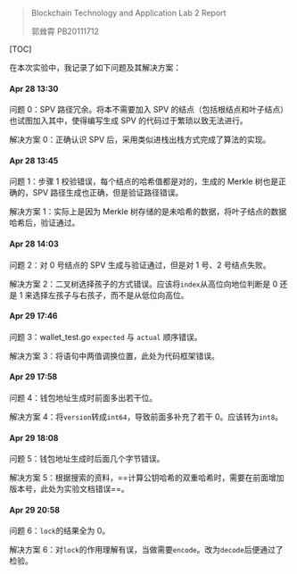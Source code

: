 > Blockchain Technology and Application Lab 2 Report
>
> 郭耸霄 PB20111712

[TOC]

在本次实验中，我记录了如下问题及其解决方案：

#### Apr 28 13:30

问题 0：SPV 路径冗余。将本不需要加入 SPV 的结点（包括根结点和叶子结点）也试图加入其中，使得编写生成 SPV 的代码过于繁琐以致无法进行。

解决方案 0：正确认识 SPV 后，采用类似进栈出栈方式完成了算法的实现。

#### Apr 28 13:45

问题 1：步骤 1 校验错误，每个结点的哈希值都是对的，生成的 Merkle 树也是正确的，SPV 路径生成也正确，但是验证路径错误。

解决方案 1：实际上是因为 Merkle 树存储的是未哈希的数据，将叶子结点的数据哈希后，验证通过。

#### Apr 28 14:03

问题 2：对 0 号结点的 SPV 生成与验证通过，但是对 1 号、2 号结点失败。

解决方案 2：二叉树选择孩子的方式错误。应该将`index`从高位向地位判断是 0 还是 1 来选择左孩子与右孩子，而不是从低位向高位。 

#### Apr 29 17:46

问题 3：wallet_test.go `expected` 与 `actual` 顺序错误。

解决方案 3：将语句中两值调换位置，此处为代码框架错误。

#### Apr 29 17:58

问题 4：钱包地址生成时前面多出若干位。

解决方案 4：将`version`转成`int64`，导致前面多补充了若干 0。应该转为`int8`。

#### Apr 29 18:08

问题 5：钱包地址生成时后面几个字节错误。

解决方案 5：根据搜索的资料，==计算公钥哈希的双重哈希时，需要在前面增加版本号，此处为实验文档错误==。

#### Apr 29 20:58

问题 6：`lock`的结果全为 0。

解决方案 6：对`lock`的作用理解有误，当做需要`encode`。改为`decode`后便通过了检验。
